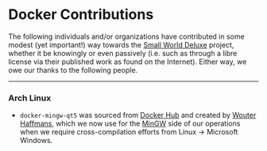 # Docker Contributions

The following individuals and/or organizations have contributed in some modest (yet important!) way towards the [Small World Deluxe](https://git.gekkofyre.io/amateur-radio/small-world-deluxe/) project, whether it be knowingly or even passively (i.e. such as through a libre license via their published work as found on the Internet). Either way, we owe our thanks to the following people.

------

### Arch Linux

- `docker-mingw-qt5` was sourced from [Docker Hub](https://hub.docker.com/) and created by [Wouter Haffmans](https://github.com/haffmans), which we now use for the [MinGW](http://www.mingw.org/) side of our operations when we require cross-compilation efforts from Linux -> Microsoft Windows.

